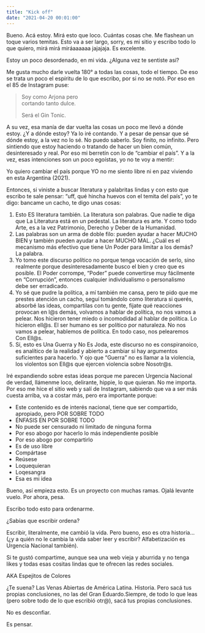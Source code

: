 ```yaml
---
title: "Kick off"
date: "2021-04-20 00:01:00"
---
```


Bueno. Acá estoy. Mirá esto que loco. Cuántas cosas che. Me flashean un toque varios temitas. Esto va a ser largo, sorry, es mi sitio y escribo todo lo que quiero, mirá mirá miráaaaaaa jajajaja. Es excelente.

Estoy un poco desordenado, en mi vida. ¿Alguna vez te sentiste así?

Me gusta mucho darle vuelta 180° a todas las cosas, todo el tiempo. De eso se trata un poco el espíritu de lo que escribo, por si no se notó. Por eso en el 85 de Instagram puse:

> Soy como Arjona pero\
> cortando tanto dulce.
>
> Será el Gin Tonic.

A su vez, esa manía de dar vuelta las cosas un poco me llevó a dónde estoy. ¿Y a dónde estoy? Ya lo iré contando. Y a pesar de pensar que sé dónde estoy, a la vez no lo sé. No puedo saberlo. Soy finito, no infinito. Pero sintiendo que estoy haciendo o tratando de hacer un bien común, desinteresado y real. Por eso mi berretín con lo de “cambiar el país”. Y a la vez, esas intenciones son un poco egoístas, yo no te voy a mentir:

Yo quiero cambiar el país porque YO no me siento libre ni en paz viviendo en esta Argentina (2021).

Entonces, si viniste a buscar literatura y palabritas lindas y con esto que escribo te sale pensar: “uff, qué hincha huevos con el temita del país”, yo te digo: bancame un cacho, te digo unas cosas:

1. Esto ES literatura también. La literatura son palabras. Que nadie te diga que La Literatura está en un pedestal. La literatura es arte. Y como todo Arte, es a la vez Patrimonio, Derecho y Deber de la Humanidad.
2. Las palabras son un arma de doble filo: pueden ayudar a hacer MUCHO BIEN y también pueden ayudar a hacer MUCHO MAL. ¿Cuál es el mecanismo más efectivo que tiene Un Poder para limitar a los demás? La palabra.
3. Yo tomo este discurso político no porque tenga vocación de serlo, sino realmente porque desinteresadamente busco el bien y creo que es posible. El Poder corrompe, “Poder” puede convertirse muy fácilmente en “Corrupción”, entonces cualquier individualismo o personalismo debe ser erradicado.
4. Yo sé que pudre la política, a mí también me cansa, pero te pido que me prestes atención un cacho, seguí tomándolo como literatura si querés, absorbé las ideas, compartilas con tu gente, fijate qué reacciones provocan en l@s demás, volvamos a hablar de política, no nos vamos a pelear. Nos hicieron tener miedo o incomodidad al hablar de política. Lo hicieron ell@s. El ser humano es ser político por naturaleza. No nos vamos a pelear, hablemos de política. En todo caso, nos pelearemos Con Ell@s.
5. Sí, esto es Una Guerra y No Es Joda, este discurso no es conspiranoico, es analítico de la realidad y abierto a cambiar si hay argumentos suficientes para hacerlo. Y ojo que “Guerra” no es llamar a la violencia, los violentos son Ell@s que ejercen violencia sobre Nosotr@s.

Iré expandiendo sobre estas ideas porque me parecen Urgencia Nacional de verdad, llámenme loco, delirante, hippie, lo que quieran. No me importa. Por eso me hice el sitio web y salí de Instagram, sabiendo que va a ser más cuesta arriba, va a costar más, pero era importante porque:

- Este contenido es de interés nacional, tiene que ser compartido, apropiado, pero POR SOBRE TODO
- ÉNFASIS EN POR SOBRE TODO
- No puede ser censurado ni limitado de ninguna forma
- Por eso abogo por hacerlo lo más independiente posible
- Por eso abogo por compartirlo
- Es de uso libre
- Compártase
- Reúsese
- Loquequieran
- Loqesangra
- Esa es mi idea

Bueno, así empieza esto. Es un proyecto con muchas ramas. Ojalá levante vuelo. Por ahora, pesa.

Escribo todo esto para ordenarme.

¿Sabías que escribir ordena?

Escribir, literalmente, me cambió la vida. Pero bueno, eso es otra historia… (¿y a quién no le cambia la vida saber leer y escribir? Alfabetización es Urgencia Nacional también).

Si te gustó compartime, aunque sea una web vieja y aburrida y no tenga likes y todas esas cositas lindas que te ofrecen las redes sociales.

AKA Espejitos de Colores

¿Te suena? Las Venas Abiertas de América Latina. Historia. Pero sacá tus propias conclusiones, no las del Gran Eduardo.Siempre, de todo lo que leas (pero sobre todo de lo que escribió otr@), sacá tus propias conclusiones.

No es desconfiar.

Es pensar.